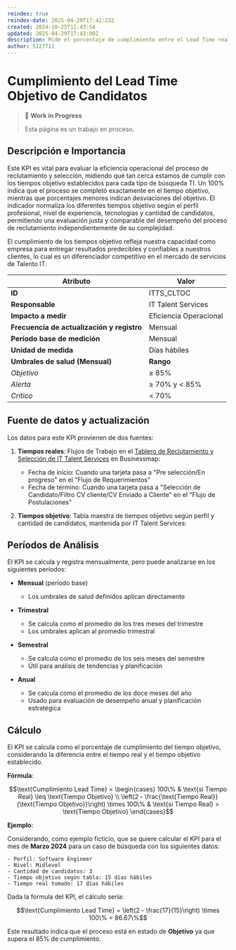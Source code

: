 ```yaml
---
reindex: true
reindex-date: 2025-04-29T17:42:23Z
created: 2024-10-25T11:43:54
updated: 2025-04-29T17:43:00Z
description: Mide el porcentaje de cumplimiento entre el Lead Time real vs el Lead Time objetivo establecido para el envío de candidatos IT al cliente.
author: 5127711
---
```


# Cumplimiento del Lead Time Objetivo de Candidatos

> 🚧 **Work in Progress**
>
> Esta página es un trabajo en proceso.

## Descripción e Importancia

Este KPI es vital para evaluar la eficiencia operacional del proceso de reclutamiento y selección, midiendo qué tan cerca estamos de cumplir con los tiempos objetivo establecidos para cada tipo de búsqueda TI. Un 100% indica que el proceso se completó exactamente en el tiempo objetivo, mientras que porcentajes menores indican desviaciones del objetivo. El indicador normaliza los diferentes tiempos objetivo según el perfil profesional, nivel de experiencia, tecnologias y cantidad de candidatos, permitiendo una evaluación justa y comparable del desempeño del proceso de reclutamiento independientemente de su complejidad.

El cumplimiento de los tiempos objetivo refleja nuestra capacidad como empresa para entregar resultados predecibles y confiables a nuestros clientes, lo cual es un diferenciador competitivo en el mercado de servicios de Talento IT.

| **Atributo**                               | **Valor**              |
|--------------------------------------------|------------------------|
| **ID**                                     | ITTS_CLTOC             |
| **Responsable**                            | IT Talent Services     |
| **Impacto a medir**                        | Eficiencia Operacional |
| **Frecuencia de actualización y registro** | Mensual                |
| **Período base de medición**               | Mensual                |
| **Unidad de medida**                       | Días hábiles           |
| **Umbrales de salud (Mensual)**            | **Rango**              |
| *Objetivo*                                 | ≥ 85%                  |
| *Alerta*                                   | ≥ 70% y < 85%          |
| *Crítico*                                  | < 70%                  |

## Fuente de datos y actualización

Los datos para este KPI provienen de dos fuentes:

1. **Tiempos reales**: Flujos de Trabajo en el [Tablero de Reclutamiento y Selección de IT Talent Services](https://23peoplespa.kanbanize.com/ctrl_board/23) en Businessmap:
    - Fecha de inicio: Cuando una tarjeta pasa a "Pre selección/En progreso" en el "Flujo de Requerimientos"
    - Fecha de término: Cuando una tarjeta pasa a "Selección de Candidato/Filtro CV cliente/CV Enviado a Cliente" en el "Flujo de Postulaciones"

2. **Tiempos objetivo**: Tabla maestra de tiempos objetivo según perfil y cantidad de candidatos, mantenida por IT Talent Services:

## Períodos de Análisis

El KPI se calcula y registra mensualmente, pero puede analizarse en los siguientes períodos:

- **Mensual** (período base)

    - Los umbrales de salud definidos aplican directamente

- **Trimestral**

    - Se calcula como el promedio de los tres meses del trimestre
    - Los umbrales aplican al promedio trimestral

- **Semestral**

    - Se calcula como el promedio de los seis meses del semestre
    - Útil para análisis de tendencias y planificación

- **Anual**

    - Se calcula como el promedio de los doce meses del año
    - Usado para evaluación de desempeño anual y planificación estratégica

## Cálculo

El KPI se calcula como el porcentaje de cumplimiento del tiempo objetivo, considerando la diferencia entre el tiempo real y el tiempo objetivo establecido.

**Fórmula**:

$$\text{Cumplimiento Lead Time} = \begin{cases}
100\% & \text{si Tiempo Real} \leq \text{Tiempo Objetivo} \\
\left(2 - \frac{\text{Tiempo Real}}{\text{Tiempo Objetivo}}\right) \times 100\% & \text{si Tiempo Real} > \text{Tiempo Objetivo}
\end{cases}$$

**Ejemplo**:

Considerando, como ejemplo ficticio, que se quiere calcular el KPI para el mes de **Marzo 2024** para un caso de búsqueda con los siguientes datos:

```plaintext
- Perfil: Software Engineer
- Nivel: Midlevel
- Cantidad de candidatos: 3
- Tiempo objetivo según tabla: 15 días hábiles
- Tiempo real tomado: 17 días hábiles
```

Dada la formula del KPI, el cálculo sería:

$$\text{Cumplimiento Lead Time} = \left(2 - \frac{17}{15}\right) \times 100\% = 86.67\%$$

Este resultado indica que el proceso está en estado de **Objetivo** ya que supera el 85% de cumplimiento.

